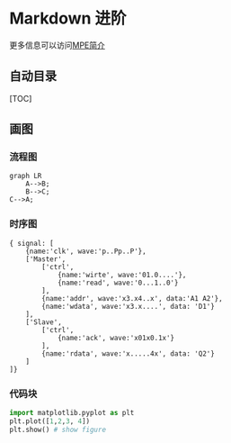 # Markdown 进阶
更多信息可以访问[MPE简介](https://shd101wyy.github.io/markdown-preview-enhanced/#/zh-cn/)
## 自动目录
[TOC]
## 画图
### 流程图
``` mermaid
graph LR
    A-->B;
    B-->C;
C-->A;  
```
### 时序图
```wavedrom
{ signal: [
    {name:'clk', wave:'p..Pp..P'},
    ['Master',
        ['ctrl',
            {name:'wirte', wave:'01.0....'},
            {name:'read', wave:'0...1..0'}
        ],
        {name:'addr', wave:'x3.x4..x', data:'A1 A2'},
        {name:'wdata', wave:'x3.x....', data: 'D1'}
    ],
    ['Slave',
        ['ctrl',
            {name:'ack', wave:'x01x0.1x'}
        ],
        {name:'rdata', wave:'x.....4x', data: 'Q2'}
    ]
]}
```

### 代码块
```python {cmd=true matplotlib=true}
import matplotlib.pyplot as plt
plt.plot([1,2,3, 4])
plt.show() # show figure
```